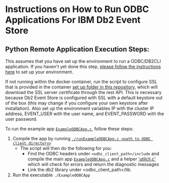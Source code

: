 # Instructions on How to Run ODBC Applications For IBM Db2 Event Store

## Python Remote Application Execution Steps:

This assumes that you have set up the environment to run a ODBC/DB2CLI application. If you haven't yet done this step, [please follow the instructions here](https://github.com/IBMProjectEventStore/db2eventstore-IoT-Analytics/tree/master/AdvancedApplications#odbcdb2cli-setup) to set up your environment. 

If not running within the docker container, run the script to configure SSL that is provided in the container [set up folder in this repository](https://github.com/IBMProjectEventStore/db2eventstore-IoT-Analytics/blob/master/container/setup/setup-ssl.sh), which will download the SSL server certificate through the rest API. This is necessary because Db2 Event Store is configured with SSL with a default keystore out of the box (this may change if you configure your own keystore after installation). Also set up the environment variables IP with the cluster IP address, EVENT_USER with the user name, and EVENT_PASSWORD with the user password.

To run the example app [`ExampleODBCApp.c`](ExampleODBCApp.c), follow these steps:
1. Compile the app by running [`./runExampleODBCApp.c <path to ODBC client directory>`](runExampleODBCApp.c)
    * The script will then do the following for you:
         * Find the ODBC headers under `<odbc_client_path>/include` and compile the main app [`ExampleODBCApp.c`](ExampleODBCApp.c) and a helper ['utilcli.c'](utilcli.c) which will check for errors and return the diagnostic messages
		* Link the db2 library under <odbc_client_path>/lib.
2. Run the executable `./ExampleODBCApp`
